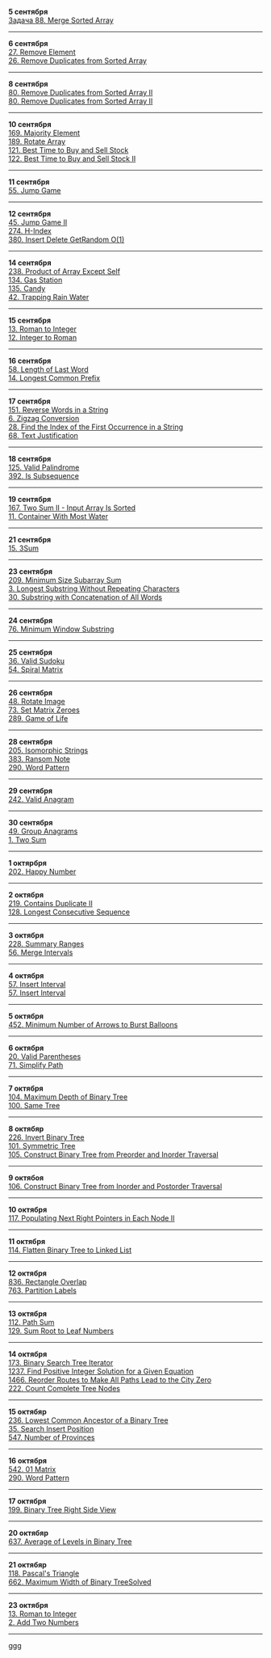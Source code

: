 __5 сентября__  
[Задача 88. Merge Sorted Array](https://leetcode.com/problems/merge-sorted-array/solutions/7159649/m2dyt-by-m2dyt-zd9o)  

---

__6 сентября__  
[27. Remove Element](https://leetcode.com/problems/remove-element/solutions/7160019/m2dyt-by-m2dyt-uyce)  
[26. Remove Duplicates from Sorted Array](https://leetcode.com/problems/remove-duplicates-from-sorted-array/solutions/7160041/m2dyt-by-m2dyt-4upc)  

---
 __8 сентября__  
 [80. Remove Duplicates from Sorted Array II](https://leetcode.com/problems/remove-duplicates-from-sorted-array-ii/solutions/7166939/m2dyt-by-m2dyt-vprg)  
 [80. Remove Duplicates from Sorted Array II](https://leetcode.com/problems/remove-duplicates-from-sorted-array-ii/solutions/7170157/m2dyt-by-m2dyt-pl7b)  

 
 ---

__10 сентября__  
[169. Majority Element](https://leetcode.com/problems/majority-element/solutions/7176337/m2dyt-by-m2dyt-rq1t)  
[189. Rotate Array](https://leetcode.com/problems/rotate-array/solutions/7176491/m2dyt-by-m2dyt-db08)  
[121. Best Time to Buy and Sell Stock](https://leetcode.com/problems/best-time-to-buy-and-sell-stock/solutions/7176637/m2dyt-by-m2dyt-qyo3)  
[122. Best Time to Buy and Sell Stock II](https://leetcode.com/problems/best-time-to-buy-and-sell-stock/solutions/7176666/m2dyt-by-m2dyt-t4xc)  

---

__11 сентября__  
[55. Jump Game](https://leetcode.com/problems/jump-game/solutions/7178075/m2dyt-by-m2dyt-mmi3)  

---

__12 сентября__  
[45. Jump Game II](https://leetcode.com/problems/jump-game-ii/solutions/7183299/m2dyt-by-m2dyt-5le4)  
[274. H-Index](https://leetcode.com/problems/h-index/solutions/7183296/m2dyt-by-m2dyt-qt8j)  
[380. Insert Delete GetRandom O(1)](https://leetcode.com/problems/insert-delete-getrandom-o1/solutions/7183698/m2yt-by-m2dyt-7550)  

---

__14 сентября__    
[238. Product of Array Except Self](https://leetcode.com/problems/product-of-array-except-self/solutions/7188983/m2dyt-by-m2dyt-fiqr)  
[134. Gas Station](https://leetcode.com/problems/gas-station/solutions/7189074/m2dyt-by-m2dyt-98kb)  
[135. Candy](https://leetcode.com/problems/candy/solutions/7189399/m2dyt-by-m2dyt-ww88)  
[42. Trapping Rain Water](https://leetcode.com/problems/trapping-rain-water/solutions/7190183/m2dyt-by-m2dyt-7t24)  

---

__15 сентября__  
[13. Roman to Integer](https://leetcode.com/problems/roman-to-integer/solutions/7192442/m2dyt-by-m2dyt-269x)  
[12. Integer to Roman](https://leetcode.com/problems/integer-to-roman/solutions/7192697/m2dyt-by-m2dyt-qmgr)  

---  

__16 сентября__  
[58. Length of Last Word](https://leetcode.com/problems/length-of-last-word/solutions/7196327/m2dyt-by-m2dyt-vzjq)  
[14. Longest Common Prefix](https://leetcode.com/problems/longest-common-prefix/solutions/7196430/m2dyt-by-m2dyt-efa7)  

---

__17 сентября__  
[151. Reverse Words in a String](https://leetcode.com/problems/reverse-words-in-a-string/solutions/7199254/m2dyt-by-m2dyt-hnfv)  
[6. Zigzag Conversion](https://leetcode.com/problems/zigzag-conversion/solutions/7199300/m2dyt-by-m2dyt-x7pz)  
[28. Find the Index of the First Occurrence in a String](https://leetcode.com/problems/find-the-index-of-the-first-occurrence-in-a-string/solutions/7199403/m2dyt-by-m2dyt-l3hf)  
[68. Text Justification](https://leetcode.com/problems/text-justification/solutions/7199599/m2dyt-by-m2dyt-t818)  

---

__18 сентября__  
[125. Valid Palindrome](https://leetcode.com/problems/valid-palindrome/solutions/7203757/m2dyt-by-m2dyt-aurw)  
[392. Is Subsequence](https://leetcode.com/problems/is-subsequence/solutions/7203764/m2dyt-by-m2dyt-70el)  

---

__19 сентября__  
[167. Two Sum II - Input Array Is Sorted](https://leetcode.com/problems/two-sum-ii-input-array-is-sorted/solutions/7206294/m2dyt-by-m2dyt-3rpm)  
[11. Container With Most Water](https://leetcode.com/problems/container-with-most-water/solutions/7206473/m2dyt-by-m2dyt-md43)  

---

__21 сентября__  
[15. 3Sum](https://leetcode.com/problems/3sum/solutions/7211976/m2dyt-by-m2dyt-e83b)  

---

__23 сентября__  
[209. Minimum Size Subarray Sum](https://leetcode.com/problems/minimum-size-subarray-sum/solutions/7217564/m2dyt-by-m2dyt-zor4)  
[3. Longest Substring Without Repeating Characters](https://leetcode.com/problems/longest-substring-without-repeating-characters/solutions/7217628/m2dyt-by-m2dyt-dkv2)  
[30. Substring with Concatenation of All Words](https://leetcode.com/problems/substring-with-concatenation-of-all-words/solutions/7217783/m2dyt-by-m2dyt-4fbf)  

---

__24 сентября__  
[76. Minimum Window Substring](https://leetcode.com/problems/minimum-window-substring/solutions/7221235/m2dyt-by-m2dyt-9st2)

---

__25 сентября__  
[36. Valid Sudoku](https://leetcode.com/problems/valid-sudoku/solutions/7221303/m2dyt-by-m2dyt-52l5)  
[54. Spiral Matrix](https://leetcode.com/problems/spiral-matrix/solutions/7224028/m2dyt-by-m2dyt-400m)  

---

__26 сентября__  
[48. Rotate Image](https://leetcode.com/problems/rotate-image/solutions/7225391/m2dyt-by-m2dyt-44mt)  
[73. Set Matrix Zeroes](https://leetcode.com/problems/set-matrix-zeroes/solutions/7225532/m2dyt-by-m2dyt-qcud)  
[289. Game of Life](https://leetcode.com/problems/game-of-life/solutions/7225681/m2dyt-by-m2dyt-tk2m)  

---
__28 сентября__  
[205. Isomorphic Strings](https://leetcode.com/problems/isomorphic-strings/solutions/7229418/m2dyt-by-m2dyt-hki0)  
[383. Ransom Note](https://leetcode.com/problems/ransom-note/solutions/7229423/m2dyt-by-m2dyt-xce0)  
[290. Word Pattern](https://leetcode.com/problems/word-pattern/solutions/7229460/m2dyt-by-m2dyt-l5c6)  

---

__29 сентября__  
[242. Valid Anagram](https://leetcode.com/problems/valid-anagram/solutions/7234371/m2dyt-by-m2dyt-23nq)  

---

__30 сентября__  
[49. Group Anagrams](https://leetcode.com/problems/group-anagrams/solutions/7236376/m2dyt-by-m2dyt-a5ld)  
[1. Two Sum](https://leetcode.com/problems/two-sum/solutions/7237498/m2dyt-by-m2dyt-gd6q)  

---

__1 октярбря__  
[202. Happy Number](https://leetcode.com/problems/happy-number/solutions/7240327/m2dyt-by-m2dyt-gms0)  

---

__2 октября__  
[219. Contains Duplicate II](https://leetcode.com/problems/contains-duplicate-ii/solutions/7241777/m2dyt-by-m2dyt-5uvh)  
[128. Longest Consecutive Sequence](https://leetcode.com/problems/longest-consecutive-sequence/solutions/7243423/m2dyt-by-m2dyt-021h)  

---

__3 октября__  
[228. Summary Ranges](https://leetcode.com/problems/summary-ranges/solutions/7246127/m2dyt-by-m2dyt-k000)  
[56. Merge Intervals](https://leetcode.com/problems/merge-intervals/solutions/7246241/m2dyt-by-m2dyt-1v71)  

---
 __4 октября__  
 [57. Insert Interval](https://leetcode.com/problems/insert-interval/solutions/7249122/m2dyt-by-m2dyt-dpdc)  
 [57. Insert Interval](https://leetcode.com/problems/insert-interval/solutions/7249155/m2dyt-by-m2dyt-su5s)  

 ---
 __5 октября__  
 [452. Minimum Number of Arrows to Burst Balloons](https://leetcode.com/problems/minimum-number-of-arrows-to-burst-balloons/solutions/7251504/m2dyt-by-m2dyt-k4vh)  

 ---
 __6 октября__  
[20. Valid Parentheses](https://leetcode.com/problems/valid-parentheses/solutions/7254446/m2dyt-by-m2dyt-izl2)  
[71. Simplify Path](https://leetcode.com/problems/simplify-path/solutions/7254579/m2dyt-by-m2dyt-52zs)   

 ---
__7 октября__  
[104. Maximum Depth of Binary Tree](https://leetcode.com/problems/maximum-depth-of-binary-tree/solutions/7257321/m2dyt-by-m2dyt-xxr7)  
[100. Same Tree](https://leetcode.com/problems/same-tree/solutions/7257357/m2dyt-by-m2dyt-y110)  

---
__8 октябяр__  
[226. Invert Binary Tree](https://leetcode.com/problems/invert-binary-tree/solutions/7257380/m2dyt-by-m2dyt-zpbs)  
[101. Symmetric Tree](https://leetcode.com/problems/symmetric-tree/solutions/7258728/m2dyt-by-m2dyt-7ol9)   
[105. Construct Binary Tree from Preorder and Inorder Traversal](https://leetcode.com/problems/construct-binary-tree-from-preorder-and-inorder-traversal/solutions/7258965/m2dyt-by-m2dyt-ondq)  

---
__9 октябоя__  
[106. Construct Binary Tree from Inorder and Postorder Traversal](https://leetcode.com/problems/construct-binary-tree-from-inorder-and-postorder-traversal/solutions/7262724/m2dyt-by-m2dyt-mn5t)  

---
__10 октября__  
[117. Populating Next Right Pointers in Each Node II](https://leetcode.com/problems/populating-next-right-pointers-in-each-node-ii/solutions/7264787/m2dyt-by-m2dyt-dpeb)  

---
__11 октября__  
[114. Flatten Binary Tree to Linked List](https://leetcode.com/problems/flatten-binary-tree-to-linked-list/solutions/7267841/m2dyt-by-m2dyt-8sjm)  

---

__12 октября__  
[836. Rectangle Overlap](https://leetcode.com/problems/rectangle-overlap/solutions/7270257/m2dyt-by-m2dyt-jgqv)  
[763. Partition Labels](https://leetcode.com/problems/partition-labels/solutions/7270263/m2dyt-by-m2dyt-0voq)  

---
__13 октября__  
[112. Path Sum](https://leetcode.com/problems/populating-next-right-pointers-in-each-node-ii/solutions/7264787/m2dyt-by-m2dyt-dpeb)  
[129. Sum Root to Leaf Numbers](https://leetcode.com/problems/sum-root-to-leaf-numbers/solutions/7271570/m2dyt-by-m2dyt-nb71)  

---
__14 октября__  
[173. Binary Search Tree Iterator](https://leetcode.com/problems/binary-search-tree-iterator/solutions/7274210/m2dyt-by-m2dyt-boh6)  
[1237. Find Positive Integer Solution for a Given Equation](https://leetcode.com/problems/find-positive-integer-solution-for-a-given-equation/solutions/7275425/m2dyt-by-m2dyt-j909)  
[1466. Reorder Routes to Make All Paths Lead to the City Zero](https://leetcode.com/problems/reorder-routes-to-make-all-paths-lead-to-the-city-zero/submissions/1801650448)  
[222. Count Complete Tree Nodes](https://leetcode.com/problems/count-complete-tree-nodes/solutions/7275539/m2dyt-by-m2dyt-6l0n)

---
__15 октябяр__  
[236. Lowest Common Ancestor of a Binary Tree](https://leetcode.com/problems/lowest-common-ancestor-of-a-binary-tree/solutions/7277012/m2dyt-by-m2dyt-9kza)  
[35. Search Insert Position](https://leetcode.com/problems/search-insert-position/solutions/7277206/m2dyt-by-m2dyt-qdc9)   
[547. Number of Provinces](https://leetcode.com/problems/number-of-provinces/solutions/7277208/m2dyt-by-m2dyt-b0p0)  

---
__16 октября__  
[542. 01 Matrix](https://leetcode.com/problems/01-matrix/solutions/7280702/m2dyt-by-m2dyt-30o7)  
[290. Word Pattern](https://leetcode.com/problems/word-pattern/solutions/7280706/m2dyt-by-m2dyt-2h55)  

---
__17 октября__  
[199. Binary Tree Right Side View](https://leetcode.com/problems/binary-tree-right-side-view/solutions/7281994/m2dyt-by-m2dyt-6mi9)  

---
__20 октябяр__  
[637. Average of Levels in Binary Tree](https://leetcode.com/problems/average-of-levels-in-binary-tree/solutions/7289248/m2dyt-by-m2dyt-3lt1)  

---
__21 октябяр__  
[118. Pascal's Triangle](https://leetcode.com/problems/pascals-triangle/solutions/7290888/m2dyt-by-m2dyt-ieia)  
[662. Maximum Width of Binary TreeSolved](https://leetcode.com/problems/maximum-width-of-binary-tree/solutions/7290890/m2dyt-by-m2dyt-0sqp)  

---
__23 октября__   
[13. Roman to Integer](https://leetcode.com/problems/roman-to-integer/solutions/7295428/m2dyt-by-m2dyt-uwfv)  
[2. Add Two Numbers](https://leetcode.com/problems/add-two-numbers/solutions/7295433/m2dyt-by-m2dyt-ca85)  

---

ggg


